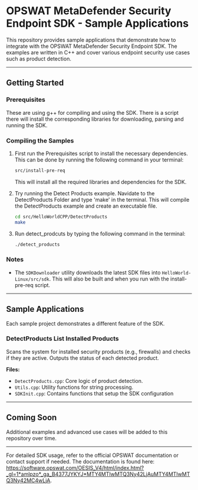 # OPSWAT MetaDefender Security Endpoint SDK - Sample Applications

This repository provides sample applications that demonstrate how to integrate with the OPSWAT MetaDefender Security Endpoint SDK. The examples are written in C++ and cover various endpoint security use cases such as product detection.

---

## Getting Started

### Prerequisites
These are using g++ for compiling and using the SDK.  There is a script there will install the corresponding libraries for downloading, parsing and running the SDK.

### Compiling the Samples
1. First run the Prerequisites script to install the necessary dependencies. This can be done by running the following command in your terminal:
   ```bash
   src/install-pre-req
   ```
   This will install all the required libraries and dependencies for the SDK.

2. Try running the Detect Products example.  Navidate to the DetectProducts Folder and type 'make' in the terminal. This will compile the DetectProducts example and create an executable file.

   ```bash
   cd src/HelloWorldCPP/DetectProducts
   make
   ```

3. Run detect_prodcuts by typing the following command in the terminal:
   ```bash
   ./detect_products
   ```

### Notes
- The `SDKDownloader` utility downloads the latest SDK files into `HelloWorld-Linux/src/sdk`.  This will also be built and when you run with the install-pre-req script.
---

## Sample Applications
Each sample project demonstrates a different feature of the SDK.

### DetectProducts List Installed Products
Scans the system for installed security products (e.g., firewalls) and checks if they are active. Outputs the status of each detected product.

**Files:**
- `DetectProducts.cpp`: Core logic of product detection.
- `Utils.cpp`: Utility functions for string processing.
- `SDKInit.cpp`: Contains functions that setup the SDK configuration

---

## Coming Soon
Additional examples and advanced use cases will be added to this repository over time.

---

For detailed SDK usage, refer to the official OPSWAT documentation or contact support if needed.  The documentation is found here: https://software.opswat.com/OESIS_V4/html/index.html?_gl=1*amlpzo*_ga_B4377JYKYJ*MTY4MTIwMTQ3Ny42LjAuMTY4MTIwMTQ3Ny42MC4wLjA.
